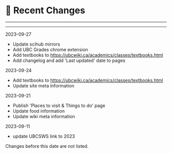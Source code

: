 # 📝 Recent Changes

---
<!-- toc -->
---

2023-09-27
* Update scihub mirrors
* Add UBC Grades chrome extension
* Add textbooks to https://ubcwiki.ca/academics/classes/textbooks.html
* Add changelog and add 'Last updated' date to pages

2023-09-24
* Add textbooks to https://ubcwiki.ca/academics/classes/textbooks.html
* Update site meta information

2023-09-21
* Publish 'Places to visit & Things to do' page
* Update food information
* Update wiki meta information

2023-09-11
* update UBCSWS link to 2023



Changes before this date are not listed.